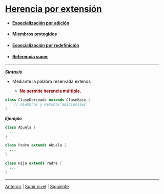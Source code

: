 # [Herencia por extensión](README.md)

- #### [Especialización por adición](u1specializationByAddition/README.md)
- #### [Miembros protegidos](u2protectedMembers/README.md)
- #### [Especialización por redefinición](u3specializationByRedefinition/README.md)
- #### [Referencia super](u4superReference/README.md)

---

**_Sintaxis_**
+ Mediante la palabra reservada extends

    + **<span style="color:darkred">No permite herencia múltiple.</span>**



```java
class ClaseDerivada extends ClaseBase {
    // miembros y métodos adicionales
}
```

**_Ejemplo_**


	
```java
class Abuela {
  ...
}

class Padre extends Abuela {
  ...
}

class Hija extends Padre {
  ...
}
```

---


[Anterior](../u1inheritanceRelationship/u1classificationHierarchies/README.md) | [Subir nivel](../README.md) | [Siguiente](u1specializationByAddition/README.md)